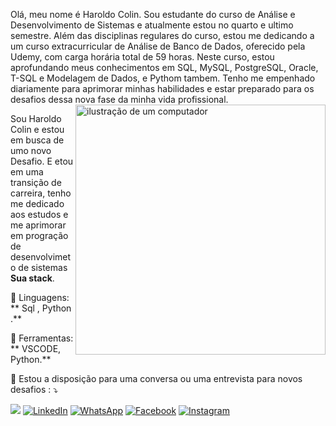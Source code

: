 Olá, meu nome é Haroldo Colin. Sou estudante do curso de Análise e Desenvolvimento de Sistemas e atualmente estou no quarto e ultimo semestre. Além das disciplinas regulares do curso, estou me dedicando a um curso extracurricular de Análise de Banco de Dados, oferecido pela Udemy, com carga horária total de 59 horas. Neste curso, estou aprofundando meus conhecimentos em SQL, MySQL, PostgreSQL, Oracle, T-SQL e Modelagem de Dados, e Pythom tambem.  Tenho me empenhado diariamente para aprimorar minhas habilidades e estar preparado para os desafios dessa nova fase da minha vida profissional.
<img src="https://raw.githubusercontent.com/MicaelliMedeiros/micaellimedeiros/master/image/computer-illustration.png" alt="ilustração de um computador" min-width="400px" max-width="400px" width="400px" align="right">

<p align="left"> 
  Sou Haroldo Colin e estou em busca de umo novo Desafio. E etou em uma transição de carreira, tenho me dedicado aos estudos  e me  aprimorar em progração de desenvolvimeto de sistemas <strong>Sua stack</strong>.<br>
  
</p>

<p align="left">
  🦄 Linguagens: ** Sql , Python .**
</p>

<p align="left">
  💼 Ferramentas: ** VSCODE, Python.**
</p>

<p align="left">
  💌  Estou a disposição para uma conversa ou uma  entrevista para novos desafios : ⤵️
</p>

<p align="left">
  <a href="#" title="Gmail">
  <img src="https://img.shields.io/badge/-Gmail-FF0000?style=flat-square&labelColor=FF0000&logo=gmail&logoColor=white&link=haroldocolin78@gmail.com ="Gmail"/></a>
  <a href="#" title="LinkedIn">
  <img src="https://img.shields.io/badge/-Linkedin-0e76a8?style=flat-square&logo=Linkedin&logoColor=white&link=LINK-DO-SEU-LINKEDIN" alt="LinkedIn"/></a>
  <a href="#" title="WhatsApp">
  <img src="https://img.shields.io/badge/-WhatsApp-25d366?style=flat-square&labelColor=25d366&logo=whatsapp&logoColor=white&link=API-DO-SEU-WHATSAPP" alt="WhatsApp"/></a>
  <a href="#" title="Facebook">
  <img src="https://img.shields.io/badge/-Facebook-3b5998?style=flat-square&labelColor=3b5998&logo=facebook&logoColor=white&link=LINK-DO-SEU-FACEBOOK" alt="Facebook"/></a>
  <a href="#" title="Instagram">
  <img src="https://img.shields.io/badge/-Instagram-DF0174?style=flat-square&labelColor=DF0174&logo=instagram&logoColor=white&link=LINK-DO-SEU-INSTAGRAM" alt="Instagram"/></a>
</p>
